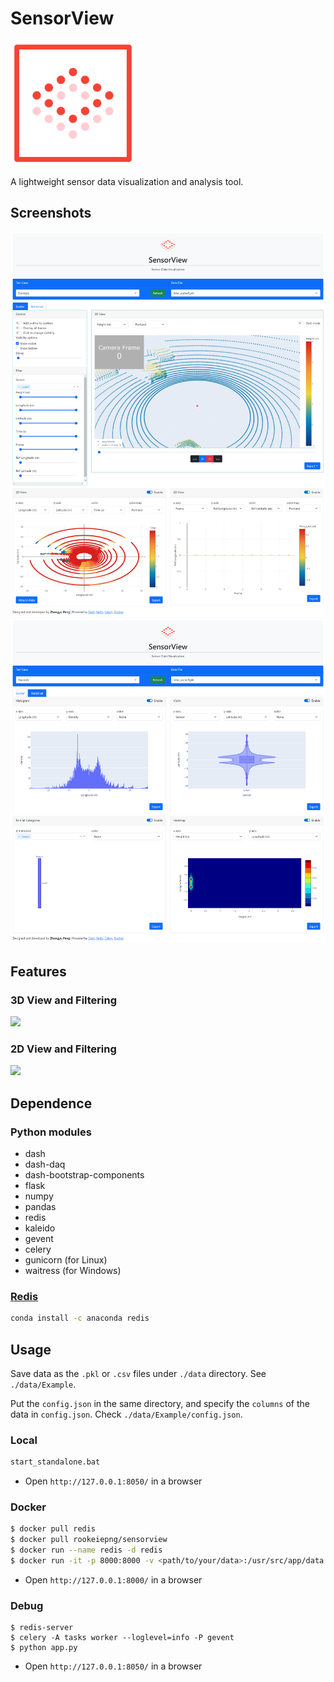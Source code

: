 # SensorView

<img src="./assets/sensorview_logo.svg" alt="logo" width="200"/>

A lightweight sensor data visualization and analysis tool.

## Screenshots

<img src="./assets/screenshot1.png" alt="screenshot1" width="600"/>

<img src="./assets/screenshot2.png" alt="screenshot2" width="600"/>

## Features

### 3D View and Filtering

![](./assets/3d.gif)

### 2D View and Filtering

![](./assets/2d.gif)


## Dependence

### Python modules

- dash
- dash-daq
- dash-bootstrap-components
- flask
- numpy
- pandas
- redis
- kaleido
- gevent
- celery
- gunicorn (for Linux)
- waitress (for Windows)

### [Redis](https://redis.io/)

```bash
conda install -c anaconda redis
```

## Usage

Save data as the `.pkl` or `.csv` files under `./data` directory. See `./data/Example`.

Put the `config.json` in the same directory, and specify the `columns` of the data in `config.json`. Check `./data/Example/config.json`.

### Local

```bat
start_standalone.bat
```

- Open `http://127.0.0.1:8050/` in a browser

### Docker

```bash
$ docker pull redis
$ docker pull rookeiepng/sensorview
$ docker run --name redis -d redis
$ docker run -it -p 8000:8000 -v <path/to/your/data>:/usr/src/app/data --link redis:redis rookiepeng/sensorview
```

- Open `http://127.0.0.1:8000/` in a browser

### Debug

```
$ redis-server
$ celery -A tasks worker --loglevel=info -P gevent
$ python app.py
```

- Open `http://127.0.0.1:8050/` in a browser
